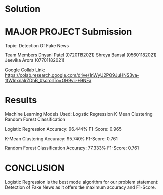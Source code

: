 # Solution
# MAJOR PROJECT Submission

Topic: Detection Of Fake News

Team Members
Dhyani Patel (07201182021)
Shreya Bansal (05601182021)
Jeevika Arora (07701182021)

Google Collab Link: https://colab.research.google.com/drive/1nWyU2PQ9JuHNS3va-1fWInxnalrZDhB_#scrollTo=OH9vii-H9NFa

# Results
Machine Learning Models Used: Logistic Regression
                              K-Mean Clustering
                              Random Forest Classification
                              
Logistic Regression 
Accuracy: 96.444%
F1-Score: 0.965
 
K-Mean Clustering
Accuracy: 95.740%
F1-Score: 0.761
 
Random Forest Classification
Accuracy: 77.333%
F1-Score: 0.761
 
 
# CONCLUSION
Logistic Regression is the best model algorithm for our problem statement: Detection of Fake News as it offers the maximum accuracy and F1-Score.
                              
                              
                              
                              
                              
